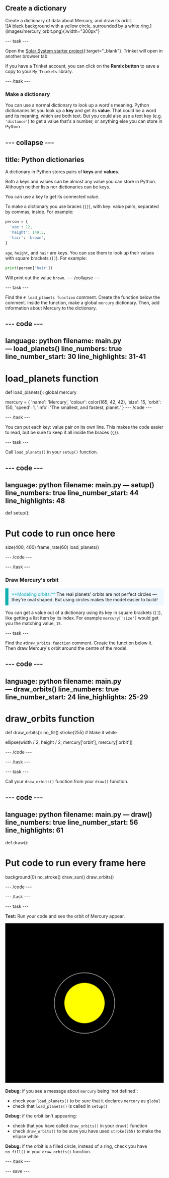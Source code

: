 ## Create a dictionary

<div style="display: flex; flex-wrap: wrap">
<div style="flex-basis: 200px; flex-grow: 1; margin-right: 15px;">
Create a dictionary of data about Mercury, and draw its orbit.
</div>
<div>
![A black background with a yellow circle, surrounded by a white ring.](images/mercury_orbit.png){:width="300px"}
</div>
</div>

--- task ---

Open the [Solar System starter project](https://trinket.io/python/33d830b0ce){:target="_blank"}. Trinket will open in another browser tab.

If you have a Trinket account, you can click on the **Remix button** to save a copy to your `My Trinkets` library.

--- /task ---

### Make a dictionary

You can use a normal dictionary to look up a word's meaning. Python dictionaries let you look up a **key** and get its **value**. That could be a word and its meaning, which are both text. But you could also use a text key (e.g. `'distance'`) to get a value that's a number, or anything else you can store in Python .

--- collapse ---
---
title: Python dictionaries
---

A dictionary in Python stores pairs of **keys** and **values**.

Both a keys and values can be almost any value you can store in Python. Although neither lists nor dictionaries can be keys.

You can use a key to get its connected value.

To make a dictionary you use braces (`{}`), with key: value pairs, separated by commas, inside. For example:

```python
person = {
  'age': 12,
  'height': 149.5,
  'hair': 'brown',
}
```
`age`, `height`, and `hair` are keys. You can use them to look up their values with square brackets (`[]`). For example:

```python
print(person['hair'])
```
Will print out the value `brown`.
--- /collapse ---

--- task ---

Find the `# load_planets function` comment. Create the function below the comment. Inside the function, make a global `mercury` dictionary.  Then, add information about Mercury to the dictionary.

--- code ---
---
language: python
filename: main.py — load_planets()
line_numbers: true
line_number_start: 30
line_highlights: 31-41
---
# load_planets function
def load_planets():
  global mercury

  mercury = {
      'name': 'Mercury',
      'colour': color(165, 42, 42),
      'size': 15,
      'orbit': 150,
      'speed': 1,
      'info': 'The smallest, and fastest, planet.'
  }
--- /code ---

--- /task ---

You can put each key: value pair on its own line. This makes the code easier to read, but be sure to keep it all inside the braces (`{}`).

--- task ---

Call `load_planets()` in your `setup()` function.

--- code ---
---
language: python
filename: main.py — setup()
line_numbers: true
line_number_start: 44
line_highlights: 48
---
def setup():
  # Put code to run once here
  size(400, 400)
  frame_rate(60)
  load_planets()
  
  
--- /code ---

--- /task ---

### Draw Mercury's orbit

<p style="border-left: solid; border-width:10px; border-color: #0faeb0; background-color: aliceblue; padding: 10px;">
<span style="color: #0faeb0">**Modeling orbits:**</span> The real planets' orbits are not perfect circles — they're oval shaped. But using circles makes the model easier to build!
</p>

You can get a value out of a dictionary using its key in square brackets (`[]`),  like getting a list item by its index. For example `mercury['size']` would get you the matching value, `15`.

--- task ---

Find the `#draw_orbits function` comment. Create the function below it. Then draw Mercury's orbit around the centre of the model.

--- code ---
---
language: python
filename: main.py — draw_orbits()
line_numbers: true
line_number_start: 24
line_highlights: 25-29
---
# draw_orbits function
def draw_orbits():
  no_fill()
  stroke(255) # Make it white
  
  ellipse(width / 2, height / 2, mercury['orbit'], mercury['orbit'])
  
  
--- /code ---

--- /task ---

--- task ---

Call your `draw_orbits()` function from your `draw()` function.

--- code ---
---
language: python
filename: main.py — draw()
line_numbers: true
line_number_start: 56
line_highlights: 61 
---
def draw():
  # Put code to run every frame here
  background(0)
  no_stroke()
  draw_sun()
  draw_orbits()
  
  
--- /code ---

--- /task ---

--- task ---

 **Test:** Run your code and see the orbit of Mercury appear.

![A black background with a yellow circle, surrounded by a white ring.](images/mercury_orbit.png)

**Debug:** if you see a message about `mercury` being 'not defined':
 - check your `load_planets()` to be sure that it declares `mercury` as `global`
 - check that `load_planets()` is called in `setup()`

**Debug:** if the orbit isn't appearing:
 - check that you have called `draw_orbits()` in your `draw()` function
 - check `draw_orbits()` to be sure you have used `stroke(255)` to make the ellipse white

**Debug:** if the orbit is a filled circle, instead of a ring, check you have `no_fill()` in your `draw_orbits()` function.

--- /task ---

--- save ---

